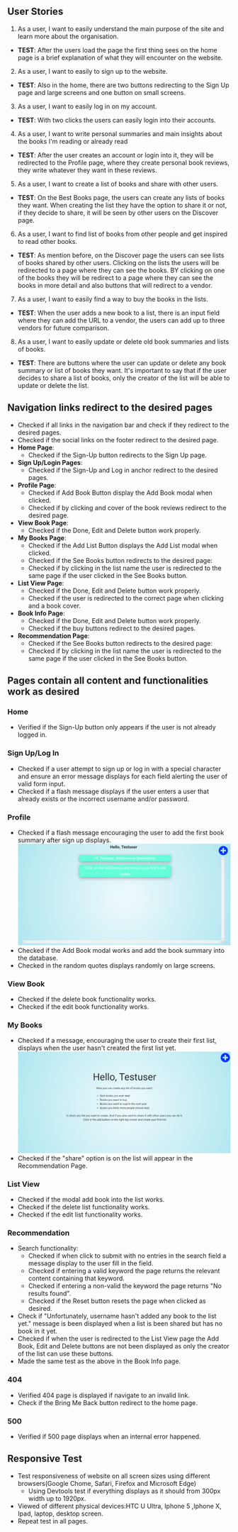 ## User Stories

1. As a user, I want to easily understand the main purpose of the site and learn more about the organisation.

- **TEST**: After the users load the page the first thing sees on the home page is a brief explanation of what they will 
encounter on the website.

2. As a user, I want to easily to sign up to the website.

- **TEST**: Also in the home, there are two buttons redirecting to the Sign Up page and large screens and one button on small screens.

3. As a user, I want to easily log in on my account.

- **TEST**: With two clicks the users can easily login into their accounts.

4. As a user, I want to write personal summaries and main insights about the books I'm reading or already read

- **TEST**: After the user creates an account or login into it, they will be redirected to the Profile page, where they 
create personal book reviews, they write whatever they want in these reviews.

5. As a user, I want to create a list of books and share with other users.

- **TEST**: On the Best Books page, the users can create any lists of books they want. When creating the list they have 
the option to share it or not, if they decide to share, it will be seen by other users on the Discover page.

6. As a user, I want to find list of books from other people and get inspired to read other books.

- **TEST**: As mention before, on the Discover page the users can see lists of books shared by other users. Clicking 
on the lists the users will be redirected to a page where they can see the books. BY clicking on one of the books they will be 
redirect to a page where they can see the books in more detail and also buttons that will redirect to a vendor.

7. As a user, I want to easily find a way to buy the books in the lists.

- **TEST**: When the user adds a new book to a list, there is an input field where they can add the URL to a vendor, the 
users can add up to three vendors for future comparison.

8. As a user, I want to easily update or delete old book summaries and lists of books.

- **TEST**: There are buttons where the user can update or delete any book summary or list of books they want. It's important to 
say that if the user decides to share a list of books, only the creator of the list will be able to update or delete the list. 

## Navigation links redirect to the desired pages
- Checked if all links in the navigation bar and check if they redirect to the desired pages.
- Checked if the social links on the footer redirect to the desired page.
- **Home Page**:
    - Checked if the Sign-Up button redirects to the Sign Up page.
- **Sign Up/Login Pages**:
    - Checked if the Sign-Up and Log in anchor redirect to the desired pages.
- **Profile Page**:
    - Checked if Add Book Button display the Add Book modal when clicked.
    - Checked if by clicking and cover of the book reviews redirect to the desired page.
- **View Book Page**:
    - Checked if the Done, Edit and Delete button work properly.
- **My Books Page**:
    - Checked if the Add List Button displays the Add List modal when clicked.
    - Checked if the See Books button redirects to the desired page:
    - Checked if by clicking in the list name the user is redirected to the same page if the user clicked in the See Books button.
- **List View Page**:
    - Checked if the Done, Edit and Delete button work properly.
    - Checked if the user is redirected to the correct page when clicking and a book cover.
- **Book Info Page**:
    - Checked if the Done, Edit and Delete button work properly.
    - Checked if the buy buttons redirect to the desired pages.
- **Recommendation Page**:
    - Checked if the See Books button redirects to the desired page:
    - Checked if by clicking in the list name the user is redirected to the same page if the user clicked in the See Books button.
    
## Pages contain all content and functionalities work as desired
### Home
- Verified if the Sign-Up button only appears if the user is not already logged in.
### Sign Up/Log In
- Checked if a user attempt to sign up or log in with a special character and ensure an error message displays for each field 
alerting the user of valid form input. 
- Checked if a flash message displays if the user enters a user that already exists or the incorrect username and/or password.
### Profile
- Checked if a flash message encouraging the user to add the first book summary after sign up displays.
![Message been displayed when a new user login into their account for the first time](../images/test_screenshot1.PNG)
- Checked if the Add Book modal works and add the book summary into the database.
- Checked in the random quotes displays randomly on large screens.
### View Book
- Checked if the delete book functionality works.
- Checked if the edit book functionality works.
### My Books
- Checked if a message, encouraging the user to create their first list, displays when the user hasn't created the first list yet.
![Message been displayed when user haven't created a list yet](../images/test_screenshot2.PNG)
- Checked if the "share" option is on the list will appear in the Recommendation Page.
### List View
- Checked if the modal add book into the list works.
- Checked if the delete list functionality works.
- Checked if the edit list functionality works.
### Recommendation
- Search functionality:
    - Checked if when click to submit with no entries in the search field a message display to the user fill in the field.
    - Checked if entering a valid keyword the page returns the relevant content containing that keyword.
    - Checked if entering a non-valid the keyword the page returns "No results found".
    - Checked if the Reset button resets the page when clicked as desired.
- Check if "Unfortunately, username hasn't added any book to the list yet." message is been displayed when a list is been shared 
but has no book in it yet.
- Checked if when the user is redirected to the List View page the Add Book, Edit and Delete buttons are not been displayed as 
only the creator of the list can use these buttons.
- Made the same test as the above in the Book Info page.
### 404
- Verified 404 page is displayed if navigate to an invalid link.
- Check if the Bring Me Back button redirect to the home page.
### 500
- Verified if 500 page displays when an internal error happened.

## Responsive Test
- Test responsiveness of website on all screen sizes using different browsers(Google Chome, Safari, Firefox and Microsoft Edge)
    - Using Devtools test if everything displays as it should from 300px width up to 1920px.
- Viewed of different physical devices:HTC U Ultra, Iphone 5 ,Iphone X, Ipad,  laptop, 
 desktop screen.
- Repeat test in all pages.
